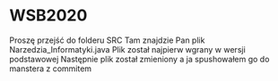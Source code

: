 # WSB2020
Proszę przejść do folderu SRC
Tam znajdzie Pan plik Narzedzia_Informatyki.java
Plik został najpierw wgrany w wersji podstawowej
Następnie plik został zmieniony a ja spushowałem go do manstera z commitem
